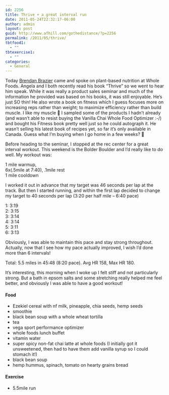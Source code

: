 ```yaml
---
id: 2256
title: Thrive + a great interval run
date: 2011-05-24T22:32:17-06:00
author: admin
layout: post
guid: http://www.afhill.com/gothedistance/?p=2256
permalink: /2011/05/thrive/
tbtfood1:
  - ""
tbtexercise1:
  - ""
categories:
  - General
---
```

Today [Brendan Brazier](http://www.brendanbrazier.com/) came and spoke on plant-based nutrition at Whole Foods. Angela and I both recently read his book &#8220;Thrive&#8221; so we went to hear him speak. While it was really a product sales seminar and much of the information he provided was based on his books, it was still enjoyable. He&#8217;s just SO thin! He also wrote a book on fitness which I guess focuses more on increasing reps rather than weight; to maximize efficiency rather than build muscle. I like my muscle 🙂 I sampled some of the products I hadn&#8217;t already (and wasn&#8217;t able to resist buying the Vanilla Chai Whole Food Optimizer :-/) and bought his Fitness book pretty well just so he could autograph it. He wasn&#8217;t selling his latest book of recipes yet, so far it&#8217;s only available in Canada. Guess what I&#8217;m buying when I go home in a few weeks? 🙂

Before heading to the seminar, I stopped at the rec center for a great interval workout. This weekend is the Bolder Boulder and I&#8217;d really like to do well. My workout was: 

1 mile warmup,  
6x(.5mile at 7:40), .1mile rest  
1 mile cooldown

I worked it out in advance that my target was 46 seconds per lap at the track. But then I started running, and within the first lap decided to change my target to 40 seconds per lap (3:20 per half mile &#8211; 6:40 pace)

1: 3:19  
2: 3:15  
3: 3:14  
4: 3:14  
5: 3:11  
6: 3:13

Obviously, I was able to maintain this pace and stay strong throughout. Actually, now that I see how my pace actually improved, I wish I&#8217;d done more than 6 intervals!

Total: 5.5 miles in 45:48 (8:20 pace). Avg HR 158, Max HR 180.

It&#8217;s interesting, this morning when I woke up I felt stiff and not particularly strong. But a bath in epsom salts and some stretching really helped me feel better, and obviously I was able to have a good workout!

#### Food

  * Ezekiel cereal with nf milk, pineapple, chia seeds, hemp seeds
  * smoothie
  * black bean soup with a whole wheat tortilla
  * tea
  * vega sport performance optimizer
  * whole foods lunch buffet
  * vitamin water 
  * super spicy non-fat chai latte at whole foods (I initially got it unsweetened, then had to have them add vanilla syrup so I could stomach it!)
  * black bean soup
  * hemp hummus, spinach, tomato on hearty grains bread

#### Exercise

  * 5.5mile run